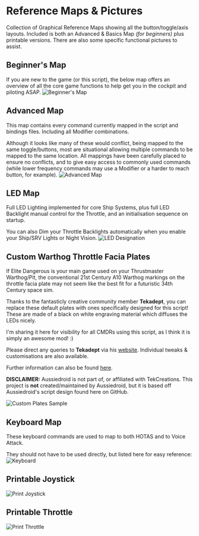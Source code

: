 # Reference Maps & Pictures #

Collection of Graphical Reference Maps showing all the button/toggle/axis layouts. Included is both an Advanced & Basics Map _(for beginners)_ plus printable versions. There are also some specific functional pictures to assist.

## Beginner's Map ##
If you are new to the game (or this script), the below map offers an overview of all the core game functions to help get you in the cockpit and piloting ASAP.
![Beginner's Map](https://github.com/Aussiedroid/AD-EDWarthogEnhancedScript/blob/master/Maps/Beginners-Map.jpg "Beginner's Map (Full)")

## Advanced Map ##
This map contains every command currently mapped in the script and bindings files. Including all Modifier combinations.

Although it looks like many of these would conflict, being mapped to the same toggle/buttons, most are situational allowing multiple commands to be mapped to the same location. All mappings have been carefully placed to ensure no conflicts, and to give easy access to commonly used commands (while lower frequency commands may use a Modifier or a harder to reach button, for example).
![Advanced Map](https://github.com/Aussiedroid/AD-EDWarthogEnhancedScript/blob/master/Maps/Advanced-Map.jpg "Advanced Map (Full)")

## LED Map ##
Full LED Lighting implemented for core Ship Systems, plus full LED Backlight manual control for the Throttle, and an initialisation sequence on startup.

You can also Dim your Throttle Backlights automatically when you enable your Ship/SRV Lights or Night Vision. 
![LED Designation](https://github.com/Aussiedroid/AD-EDWarthogEnhancedScript/blob/master/Maps/LEDs.jpg "Throttle LED Configuration")

## Custom Warthog Throttle Facia Plates ##
If Elite Dangerous is your main game used on your Thrustmaster Warthog/Pit, the conventional 21st Century A10 Warthog markings on the throttle facia plate may not seem like the best fit for a futuristic 34th Century space sim. 

Thanks to the fantasticly creative community member __Tekadept__, you can replace these default plates with ones specifically designed for this script! These are made of a black on white engraving material which diffuses the LEDs nicely.

I'm sharing it here for visibility for all CMDRs using this script, as I think it is simply an awesome mod! :)

Please direct any queries to __Tekadept__ via his [website](https://www.tekcreations.space/contact-us/ "Contact TekCreations"). Individual tweaks & customisations are also available.

Further information can also be found [here](https://www.tekcreations.space/product/custom-elite-dangerous-plates-warthog/ "Custom Plates for Thrustmaster Warthog Elite Dangerous HOTAS Throttle").

__DISCLAIMER:__ Aussiedroid is not part of, or affiliated with TekCreations. This project is __not__ created/maintained by Aussiedroid, but it is based off Aussiedroid's script design found here on GitHub. 

![Custom Plates Sample](https://github.com/Aussiedroid/AD-EDWarthogEnhancedScript/blob/ongoing-beta-v4.x.x/Maps/Custom-HOTAS-Plates-Sample.png "Copyright TekCreations.")


## Keyboard Map ##
These keyboard commands are used to map to both HOTAS and to Voice Attack.

They should not have to be used directly, but listed here for easy reference:
![Keyboard](https://github.com/Aussiedroid/AD-EDWarthogEnhancedScript/blob/master/Maps/Keyboard.jpg "Keyboard Mappings")

## Printable Joystick ##
![Print Joystick](https://github.com/Aussiedroid/AD-EDWarthogEnhancedScript/blob/master/Maps/Printable-Joystick.jpg "Printable Joystick")

## Printable Throttle ##
![Print Throttle](https://github.com/Aussiedroid/AD-EDWarthogEnhancedScript/blob/master/Maps/Printable-Throttle.jpg "Printable Throttle")
